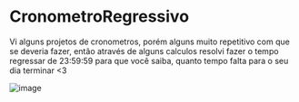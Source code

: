 # CronometroRegressivo
Vi alguns projetos de cronometros, porém alguns muito repetitivo com que se deveria fazer,
então através de alguns calculos resolvi fazer o tempo regressar de 23:59:59 para que você saiba, quanto tempo falta para o seu dia terminar <3

![image](https://github.com/matheus2997/exercicios/assets/127162613/71c5232f-3493-4433-b7e4-82e6f07da200)
